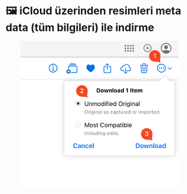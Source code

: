 # 🖼 iCloud üzerinden resimleri meta data (tüm bilgileri) ile indirme

<figure><img src="../.gitbook/assets/icloud.png" alt=""><figcaption></figcaption></figure>
